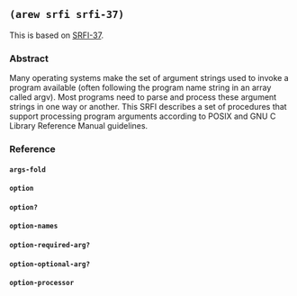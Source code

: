 ## `(arew srfi srfi-37)`

This is based on [SRFI-37](https://srfi.schemers.org/srfi-37/).

### Abstract

Many operating systems make the set of argument strings used to invoke
a program available (often following the program name string in an
array called argv). Most programs need to parse and process these
argument strings in one way or another. This SRFI describes a set of
procedures that support processing program arguments according to
POSIX and GNU C Library Reference Manual guidelines.

### Reference

#### `args-fold`
#### `option`
#### `option?`
#### `option-names`
#### `option-required-arg?`
#### `option-optional-arg?`
#### `option-processor`
